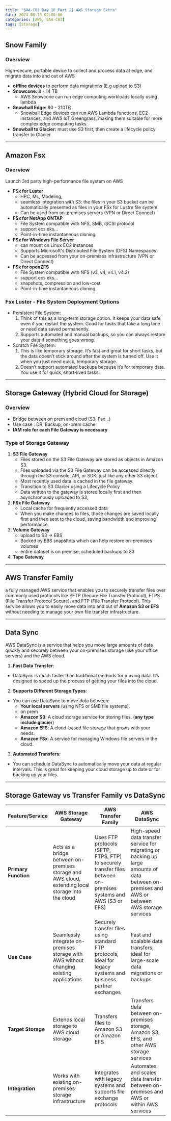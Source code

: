 ```yaml
---
title: "SAA-C03 Day 10 Part 2| AWS Storage Extra"
date: 2024-08-15 02:00:00
categories: [AWS, SAA-C03]
tags: [Storage]
---
```


## Snow Family
### Overview
High-secure, portable device to collect and process data at edge, and migrate data into and out of AWS
- **offline devices** to perform data migrations (E.g upload to S3)
- **Snowcone:** 8 - 14 TB
  - AWS Snowcone can run edge computing workloads locally using lambda
- **Snowball Edge:** 80 - 210TB
  - Snowball Edge devices can run AWS Lambda functions, EC2 instances, and AWS IoT Greengrass, making them suitable 
    for more complex edge computing tasks.
- **Snowball to Glacier:** must use S3 first, then create a lifecycle policy transfer to Glacier

---

## Amazon Fsx

### Overview
Launch 3rd party high-performance file system on AWS

- **FSx for Luster** 
  - HPC, ML, Modeling, 
  - seamless integration with S3: the files in your S3 bucket can be automatically presented as files in your FSx for Lustre file system.
  - Can be used from on-premises servers (VPN or Direct Connect)
- **FSx for NetApp ONTAP**
  - File System compatible with NFS, SMB, iSCSI protocol
  - support ecs eks...
  - Point-in-time instantaneous cloning
- **FSx for Windows File Server** 
  - can mount on Linux EC2 instances
  - Supports Microsoft's Distributed File System (DFS) Namespaces
  - Can be accessed from your on-premises infrastructure (VPN or Direct Connect)
- **FSx for openZFS**
  - File System compatible with NFS (v3, v4, v4.1, v4.2)
  - support ecs eks...
  - snapshots, compression and low-cost
  - Point-in-time instantaneous cloning


### Fsx Luster - File System Deployment Options
- Persistent File System:
  1. Think of this as a long-term storage option. It keeps your data safe even if you restart the system. Good for tasks that take a long time or need data saved permanently.
  2. Supports automated and manual backups, so you can always restore your data if something goes wrong.
- Scratch File System:
  1. This is like temporary storage. It’s fast and great for short tasks, but the data doesn’t stick around after the system is turned off. Use it when you just need quick, temporary storage.
  2. Doesn’t support automated backups because it’s for temporary data. You use it for quick, short-lived tasks.

---

 
## Storage Gateway (Hybrid Cloud for Storage)

### Overview
- Bridge between on prem and cloud (S3, Fsx ..)
- Use case : DR, Backup, on-prem cache
- **IAM role for each File Gateway is necessary**

### Type of Storage Gateway
1. **S3 File Gateway**
   - Files stored on the S3 File Gateway are stored as objects in Amazon S3.
   - Files uploaded via the S3 File Gateway can be accessed directly through the S3 console, API, or SDK, just like any other S3 object.
   - Most recently used data is cached in the file gateway.
   - Transition to S3 Glacier using a Lifecycle Policy
   - Data written to the gateway is stored locally first and then asynchronously uploaded to S3,
2. **FSx File Gateway**
   - Local cache for frequently accessed data
   - When you make changes to files, those changes are saved locally first and then sent to the cloud, saving bandwidth and improving performance.
3. **Volume Gateway**
   - upload to S3 -> EBS
   - Backed by EBS snapshots which can help restore on-premises volumes
   - entire dataset is on premise, scheduled backups to S3
4. **Tape Gateway**


---

## AWS Transfer Family
a fully managed AWS service that enables you to securely transfer files over commonly used protocols like SFTP 
(Secure File Transfer Protocol), FTPS (File Transfer Protocol Secure), and FTP (File Transfer Protocol). This service allows you to easily move data into and out of **Amazon S3 or EFS** without needing to manage your own file transfer infrastructure.

---

## Data Sync
AWS DataSync is a service that helps you move large amounts of data quickly and securely between your on-premises storage (like your office servers) and the AWS cloud.

1. **Fast Data Transfer**:
  - DataSync is much faster than traditional methods for moving data. It’s designed to speed up the process of getting your files into the cloud.

2. **Supports Different Storage Types**:
  - You can use DataSync to move data between:
    - **Your local servers** (using NFS or SMB file systems).
    - on prem
    - **Amazon S3**: A cloud storage service for storing files. (**any type include glacier**)
    - **Amazon EFS**: A cloud-based file storage that grows with your needs.
    - **Amazon FSx**: A service for managing Windows file servers in the cloud.

3. **Automated Transfers**:
  - You can schedule DataSync to automatically move your data at regular intervals. This is great for keeping your cloud storage up to date or for backing up your files.

---

## Storage Gateway vs Transfer Family vs DataSync
| Feature/Service         | AWS Storage Gateway                              | AWS Transfer Family                              | AWS DataSync                                     |
|-------------------------|--------------------------------------------------|--------------------------------------------------|--------------------------------------------------|
| **Primary Function**    | Acts as a bridge between on-premises storage and AWS cloud, extending local storage into the cloud | Uses FTP protocols (SFTP, FTPS, FTP) to securely transfer files between on-premises systems and AWS (S3 or EFS) | High-speed data transfer service for migrating or backing up large amounts of data between on-premises and AWS or between AWS storage services |
| **Use Case**            | Seamlessly integrate on-premises storage with AWS without changing existing applications | Securely transfer files using standard FTP protocols, ideal for legacy systems and business partner exchanges | Fast and scalable data transfers, ideal for large-scale data migrations or backups |
| **Target Storage**      | Extends local storage to AWS cloud storage       | Transfers files to Amazon S3 or Amazon EFS       | Transfers data between on-premises storage, Amazon S3, EFS, and other AWS storage services |
| **Integration**         | Works with existing on-premises storage infrastructure | Integrates with legacy systems and supports file exchange protocols | Automates and scales data transfer between on-premises and AWS or within AWS services |

